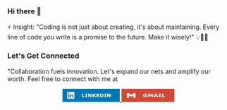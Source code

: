 ### Hi there 👋
⚡ Insight: "Coding is not just about creating, it's about maintaining. Every line of code you write is a promise to the future. Make it wisely!" 💡👩‍💻
### Let's Get Connected
"Collaboration fuels innovation. Let's expand our nets and amplify our worth. Feel free to connect with me at  
<p align="center">
  <a href="https://www.linkedin.com/in/ajitha-developer/">
    <img src="LINKEDIN.jpg" alt="LinkedIn" style="width: 130px; height: 30px;">
  </a>
  <a href="mailto:ajitha7472@gmail.com">
    <img src="GMAIL.jpg" alt="Gmail" style="width: 120px; height: 30px;">
  </a>
</p>



